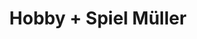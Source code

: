 ---
title: "Hobby + Spiel Müller"
url: /duesseldorf/hobby-spiel-mueller-gerresheimer-landstrasse/
shop: Spielzeug
---